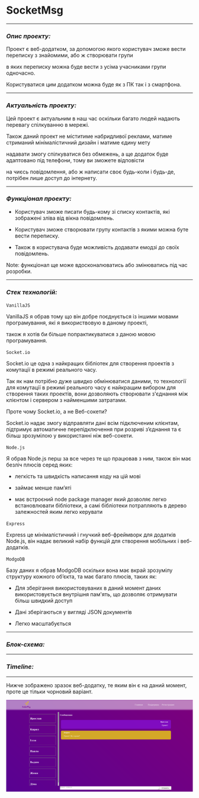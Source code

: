 # SocketMsg
----
### ***Опис проекту:***

Проект є веб-додатком, за допомогою якого користувач зможе вести переписку з знайомими, або ж створювати групи

в яких переписку можна буде вести з усіма учасниками групи одночасно.

Користуватися цим додатком можна буде як з ПК так і з смартфона.

----
### ***Актуальність проекту:***

Цей проект є актуальним в наш час оскільки багато людей надають перевагу спілкуванню в мережі.

Також даний проект не міститиме набридливої реклами, матиме стриманий мінімалістичний дизайн і матиме єдину мету

надавати змогу спілкуватися без обмежень, а ще додаток буде адаптовано під телефони, тому ви зможете відповісти 

на чиєсь повідомлення, або ж написати своє будь-коли і будь-де, потрібен лише доступ до інтернету.

----
### ***Функціонал проекту:***

* Користувач зможе писати будь-кому зі списку контактів, які зображені зліва від вікна повідомлень.

* Користувач зможе створювати групу контактів з якими можна буте вести переписку.

* Також в користувача буде можливість додавати емодзі до своїх повідомлень.

Note: функціонал ще може вдосконалюватись або змінюватись під час розробки.

----
### ***Стек технологій:***

`VanillaJS`

VanillaJS я обрав тому що він добре поєднується із іншими мовами програмування, які я використвовую в даному проекті,

також я хотів би більше попрактикуватися з даною мовою програмування.

`Socket.io`

Socket.io це одна з найкращих бібліотек для створення проектів з комутації в режимі реального часу.

Так як нам потрібно дуже швидко обмінюватися даними, то технології для комутації в режимі реального часу є найкращим вибором для створення таких проектів, вони дозволяють створювати з'єднання між клієнтом і сервером з найменшими затратами.

Проте чому Socket.io, а не Веб-сокети?

Socket.io надає змогу відправляти дані всім підключеним клієнтам, підтримує автоматичне перепідключення при розриві зʼєднання та є більш зрозумілою у використанні ніж веб-сокети.
    
`Node.js`

Я обрав Node.js перш за все через те що працював з ним, також він має безліч плюсів серед яких:

* легкість та швидкість написання коду на цій мові

* займає менше памʼяті

* має встроєний node package manager який дозволяє легко встановлювати бібліотеки, а самі бібліотеки потрапляють в дерево залежностей яким легко керувати

`Express`

Express це мінімалістичний і гнучкий веб-фреймворк для додатків Node.js, він надає великий набір функцій для створення мобільних і веб-додатків.
    
`ModgoDB`

Базу даних я обрав ModgoDB оскільки вона має вкрай зрозумілу структуру кожного обʼєкта, та має багато плюсів, таких як:

* Для зберігання використовуваних в даний момент даних використовується внутрішня пам'ять, що дозволяє отримувати більш швидкий доступ

* Дані зберігаються у вигляді JSON документів

* Легко масштабується

----
### ***Блок-схема:***

----
### ***Timeline:***
 
---
Нижче зображено зразок веб-додатку, те яким він є на даний момент, проте це тільки чорновий варіант.

![](https://github.com/littleproger/Socket.IO-JS/blob/main/img/socket.png "screnshoot")
